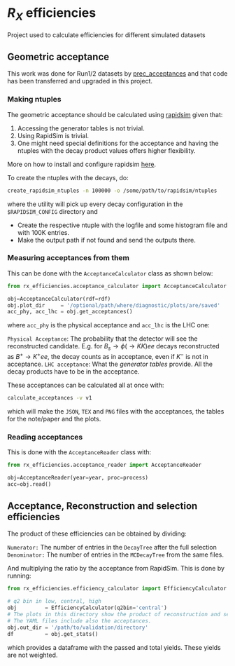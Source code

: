 # $R_X$ efficiencies

Project used to calculate efficiencies for different simulated datasets

## Geometric acceptance

This work was done for Run1/2 datasets by [prec_acceptances](https://gitlab.cern.ch/r_k/prec_acceptances/-/tree/master?ref_type=heads)
and that code has been transferred and upgraded in this project.

### Making ntuples

The geometric acceptance should be calculated using [rapidsim](https://github.com/gcowan/RapidSim)
given that:

1. Accessing the generator tables is not trivial.
1. Using RapidSim is trivial.
1. One might need special definitions for the acceptance and having the ntuples with the
decay product values offers higher flexibility.

More on how to install and configure rapidsim [here](doc/rapidsim.md).

To create the ntuples with the decays, do:

```bash
create_rapidsim_ntuples -n 100000 -o /some/path/to/rapidsim/ntuples
```

where the utility will pick up every decay configuration in the `$RAPIDSIM_CONFIG` directory and 

- Create the respective ntuple with the logfile and some histogram file and with 100K entries.
- Make the output path if not found and send the outputs there.

### Measuring acceptances from them

This can be done with the `AcceptanceCalculator` class as shown below:

```python
from rx_efficiencies.acceptance_calculator import AcceptanceCalculator

obj=AcceptanceCalculator(rdf=rdf)
obj.plot_dir     = '/optional/path/where/diagnostic/plots/are/saved'
acc_phy, acc_lhc = obj.get_acceptances()
```

where `acc_phy` is the physical acceptance and `acc_lhc` is the LHC one:

`Physical Acceptance`: The probability that the detector will see the reconstructed candidate. E.g. for $B_s\to\phi(\to KK)ee$ decays reconstructed as
$B^+\to K^+ee$, the decay counts as in acceptance, even if $K^-$ is not in acceptance.
`LHC acceptance`: What the _generator tables_ provide. All the decay products have to be in the acceptance.

These acceptances can be calculated all at once with:

```bash
calculate_acceptances -v v1
```

which will make the `JSON`, `TEX` and `PNG` files with the acceptances, the tables for the note/paper and the plots.

### Reading acceptances

This is done with the `AcceptanceReader` class with:

```python
from rx_efficiencies.acceptance_reader import AcceptanceReader

obj=AcceptanceReader(year=year, proc=process)
acc=obj.read()
```

## Acceptance, Reconstruction and selection efficiencies

The product of these efficiencies can be obtained by dividing:

`Numerator:` The number of entries in the `DecayTree` after the full selection
`Denominator:` The number of entries in the `MCDecayTree` from the same files.

And multiplying the ratio by the acceptance from RapidSim. This is done by running:

```python
from rx_efficiencies.efficiency_calculator import EfficiencyCalculator

# q2 bin in low, central, high
obj         = EfficiencyCalculator(q2bin='central')
# The plots in this directory show the product of reconstruction and selection efficiencies.
# The YAML files include also the acceptances.
obj.out_dir = '/path/to/validation/directory'
df          = obj.get_stats()
```
which provides a dataframe with the passed and total yields. These yields are not weighted.
